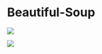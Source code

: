 # Beautiful-Soup

![](https://funthon.files.wordpress.com/2017/05/bs.png?w=772.svg)

![](https://fiverr-res.cloudinary.com/images/t_main1,q_auto,f_auto,q_auto,f_auto/gigs/122780712/original/2292170b40e4e2971a54bc92885a78669a544481/do-python-and-selenium-scripting-scraping-or-web-automation.jpg)
